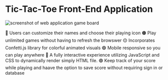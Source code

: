 # Tic-Tac-Toe Front-End Application 
![screenshot of web application game board](../../../Desktop/SEIProject1PICS/screenshot.jpg "Visual of the game played on a browser")

🔴 Users can customize their names and choose their playing icon 
🟠 Play unlimited games without having to refresh the browswer 
🟡 Incorporates Confetti.js library for colorful animated visuals 
🟢 Mobile responsive so you can play anywhere 
🔵 A fully interactive experience utilizing JavaScript and CSS to dynamically render simply HTML file. 
🟣 Keep track of your score while playing and haave the option to save score without requiring sign in or database 